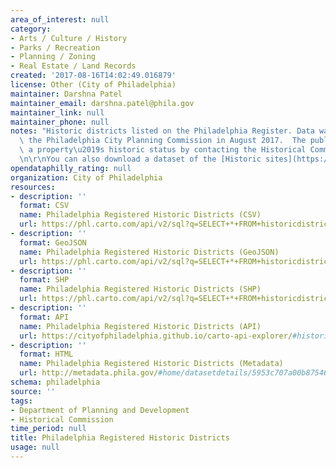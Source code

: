 ```yaml
---
area_of_interest: null
category:
- Arts / Culture / History
- Parks / Recreation
- Planning / Zoning
- Real Estate / Land Records
created: '2017-08-16T14:02:49.016879'
license: Other (City of Philadelphia)
maintainer: Darshna Patel
maintainer_email: darshna.patel@phila.gov
maintainer_link: null
maintainer_phone: null
notes: "Historic districts listed on the Philadelphia Register. Data was updated by\
  \ the Philadelphia City Planning Commission in August 2017.  The public can confirm\
  \ a property\u2019s historic status by contacting the Historical Commission at 215-686-7660.\r\
  \n\r\nYou can also download a dataset of the [Historic sites](https://www.opendataphilly.org/datasets/philadelphia-registered-historic-sites)."
opendataphilly_rating: null
organization: City of Philadelphia
resources:
- description: ''
  format: CSV
  name: Philadelphia Registered Historic Districts (CSV)
  url: https://phl.carto.com/api/v2/sql?q=SELECT+*+FROM+historicdistricts_local&filename=historicdistricts_local&format=csv&skipfields=cartodb_id,the_geom,the_geom_webmercator
- description: ''
  format: GeoJSON
  name: Philadelphia Registered Historic Districts (GeoJSON)
  url: https://phl.carto.com/api/v2/sql?q=SELECT+*+FROM+historicdistricts_local&filename=historicdistricts_local&format=geojson&skipfields=cartodb_id
- description: ''
  format: SHP
  name: Philadelphia Registered Historic Districts (SHP)
  url: https://phl.carto.com/api/v2/sql?q=SELECT+*+FROM+historicdistricts_local&filename=historicdistricts_local&format=shp&skipfields=cartodb_id
- description: ''
  format: API
  name: Philadelphia Registered Historic Districts (API)
  url: https://cityofphiladelphia.github.io/carto-api-explorer/#historicdistricts_local
- description: ''
  format: HTML
  name: Philadelphia Registered Historic Districts (Metadata)
  url: http://metadata.phila.gov/#home/datasetdetails/5953c707a00b875468083217/
schema: philadelphia
source: ''
tags:
- Department of Planning and Development
- Historical Commission
time_period: null
title: Philadelphia Registered Historic Districts
usage: null
---
```

